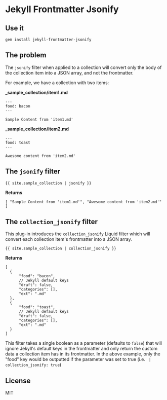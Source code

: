 # Jekyll Frontmatter Jsonify

## Use it

```
gem install jekyll-frontmatter-jsonify
```

## The problem

The `jsonify` filter when applied to a collection will convert only the body of the collection item into a JSON array, and not the frontmatter.

For example, we have a collection with two items:

**_sample_collection/item1.md**

```
---
food: bacon
---

Sample Content from 'item1.md'
```

**_sample_collection/item2.md**

```
---
food: toast
---

Awesome content from 'item2.md'
```

## The `jsonify` filter

```
{{ site.sample_collection | jsonify }}
```

**Returns**

```
[ "Sample Content from 'item1.md'", "Awesome content from 'item2.md'" ]
```

## The `collection_jsonify` filter

This plug-in introduces the `collection_jsonify` Liquid filter which will convert each collection item's frontmatter into a JSON array.

```
{{ site.sample_collection | collection_jsonify }}
```

**Returns**

```
[
  {
      "food": "bacon",
      // Jekyll default keys
      "draft": false,
      "categories": [],
      "ext": ".md"
  },
  {
      "food": "toast",
      // Jekyll default keys
      "draft": false,
      "categories": [],
      "ext": ".md"
  }
]
```

This filter takes a single boolean as a parameter (defaults to `false`) that will ignore Jekyll's default keys in the frontmatter and only return the custom data a collection item has in its frontmatter. In the above example, only the "food" key would be outputted if the parameter was set to true (i.e. ` | collection_jsonify: true`)

## License

MIT
